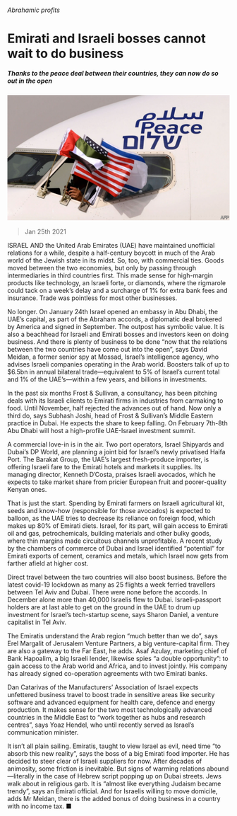 ###### Abrahamic profits

# Emirati and Israeli bosses cannot wait to do business 

##### Thanks to the peace deal between their countries, they can now do so out in the open 

![image](images/20210130_wbp504.jpg) 

> Jan 25th 2021 


ISRAEL AND the United Arab Emirates (UAE) have maintained unofficial relations for a while, despite a half-century boycott in much of the Arab world of the Jewish state in its midst. So, too, with commercial ties. Goods moved between the two economies, but only by passing through intermediaries in third countries first. This made sense for high-margin products like technology, an Israeli forte, or diamonds, where the rigmarole could tack on a week’s delay and a surcharge of 1% for extra bank fees and insurance. Trade was pointless for most other businesses.


No longer. On January 24th Israel opened an embassy in Abu Dhabi, the UAE’s capital, as part of the Abraham accords, a diplomatic deal brokered by America and signed in September. The outpost has symbolic value. It is also a beachhead for Israeli and Emirati bosses and investors keen on doing business. And there is plenty of business to be done “now that the relations between the two countries have come out into the open”, says David Meidan, a former senior spy at Mossad, Israel’s intelligence agency, who advises Israeli companies operating in the Arab world. Boosters talk of up to $6.5bn in annual bilateral trade—equivalent to 5% of Israel’s current total and 1% of the UAE’s—within a few years, and billions in investments.



In the past six months Frost &amp; Sullivan, a consultancy, has been pitching deals with its Israeli clients to Emirati firms in industries from carmaking to food. Until November, half rejected the advances out of hand. Now only a third do, says Subhash Joshi, head of Frost &amp; Sullivan’s Middle Eastern practice in Dubai. He expects the share to keep falling. On February 7th-8th Abu Dhabi will host a high-profile UAE-Israel investment summit.


A commercial love-in is in the air. Two port operators, Israel Shipyards and Dubai’s DP World, are planning a joint bid for Israel’s newly privatised Haifa Port. The Barakat Group, the UAE’s largest fresh-produce importer, is offering Israeli fare to the Emirati hotels and markets it supplies. Its managing director, Kenneth D’Costa, praises Israeli avocados, which he expects to take market share from pricier European fruit and poorer-quality Kenyan ones.


That is just the start. Spending by Emirati farmers on Israeli agricultural kit, seeds and know-how (responsible for those avocados) is expected to balloon, as the UAE tries to decrease its reliance on foreign food, which makes up 80% of Emirati diets. Israel, for its part, will gain access to Emirati oil and gas, petrochemicals, building materials and other bulky goods, where thin margins made circuitous channels unprofitable. A recent study by the chambers of commerce of Dubai and Israel identified “potential” for Emirati exports of cement, ceramics and metals, which Israel now gets from farther afield at higher cost.


Direct travel between the two countries will also boost business. Before the latest covid-19 lockdown as many as 25 flights a week ferried travellers between Tel Aviv and Dubai. There were none before the accords. In December alone more than 40,000 Israelis flew to Dubai. Israeli-passport holders are at last able to get on the ground in the UAE to drum up investment for Israel’s tech-startup scene, says Sharon Daniel, a venture capitalist in Tel Aviv.


The Emiratis understand the Arab region “much better than we do”, says Erel Margalit of Jerusalem Venture Partners, a big venture-capital firm. They are also a gateway to the Far East, he adds. Asaf Azulay, marketing chief of Bank Hapoalim, a big Israeli lender, likewise spies “a double opportunity”: to gain access to the Arab world and Africa, and to invest jointly. His company has already signed co-operation agreements with two Emirati banks.


Dan Catarivas of the Manufacturers’ Association of Israel expects unfettered business travel to boost trade in sensitive areas like security software and advanced equipment for health care, defence and energy production. It makes sense for the two most technologically advanced countries in the Middle East to “work together as hubs and research centres”, says Yoaz Hendel, who until recently served as Israel’s communication minister.


It isn’t all plain sailing. Emiratis, taught to view Israel as evil, need time “to absorb this new reality”, says the boss of a big Emirati food importer. He has decided to steer clear of Israeli suppliers for now. After decades of animosity, some friction is inevitable. But signs of warming relations abound—literally in the case of Hebrew script popping up on Dubai streets. Jews walk about in religious garb. It is “almost like everything Judaism became trendy”, says an Emirati official. And for Israelis willing to move domicile, adds Mr Meidan, there is the added bonus of doing business in a country with no income tax. ■

